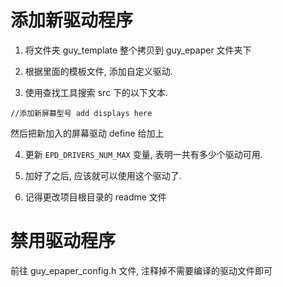 # 添加新驱动程序

1. 将文件夹 guy_template 整个拷贝到 guy_epaper 文件夹下

2. 根据里面的模板文件, 添加自定义驱动.

3. 使用查找工具搜索 src 下的以下文本.

```
//添加新屏幕型号 add displays here
```

然后把新加入的屏幕驱动 define 给加上

4. 更新 `EPD_DRIVERS_NUM_MAX` 变量, 表明一共有多少个驱动可用.

5. 加好了之后, 应该就可以使用这个驱动了.

6. 记得更改项目根目录的 readme 文件

# 禁用驱动程序

前往 guy_epaper_config.h 文件, 注释掉不需要编译的驱动文件即可

